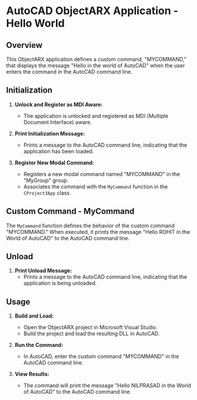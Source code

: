 # AutoCAD ObjectARX Application - Hello World
 
## Overview
 
This ObjectARX application defines a custom command, "MYCOMMAND," that displays the message "Hello <Name> in the world of AutoCAD" when the user enters the command in the AutoCAD command line.
 
## Initialization
 
1. **Unlock and Register as MDI Aware:**
   - The application is unlocked and registered as MDI (Multiple Document Interface) aware.
 
2. **Print Initialization Message:**
   - Prints a message to the AutoCAD command line, indicating that the application has been loaded.
 
3. **Register New Modal Command:**
   - Registers a new modal command named "MYCOMMAND" in the "MyGroup" group.
   - Associates the command with the `MyCommand` function in the `CProject3App` class.
 
## Custom Command - MyCommand
 
The `MyCommand` function defines the behavior of the custom command "MYCOMMAND." When executed, it prints the message "Hello ROHIT in the World of AutoCAD" to the AutoCAD command line.
 
## Unload
 
1. **Print Unload Message:**
   - Prints a message to the AutoCAD command line, indicating that the application is being unloaded.
 
## Usage
 
1. **Build and Load:**
   - Open the ObjectARX project in Microsoft Visual Studio.
   - Build the project and load the resulting DLL in AutoCAD.
 
2. **Run the Command:**
   - In AutoCAD, enter the custom command "MYCOMMAND" in the AutoCAD command line.
 
3. **View Results:**
   - The command will print the message "Hello NILPRASAD in the World of AutoCAD" to the AutoCAD command line.
